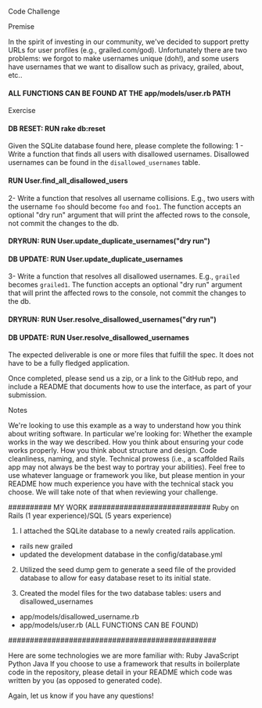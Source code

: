 Code Challenge

Premise

In the spirit of investing in our community, we've decided to support pretty URLs for user profiles (e.g., grailed.com/god). Unfortunately there are two problems: we forgot to make usernames unique (doh!), and some users have usernames that we want to disallow such as privacy, grailed, about, etc..

#### ALL FUNCTIONS CAN BE FOUND AT THE app/models/user.rb PATH #####
Exercise
#### DB RESET: RUN rake db:reset #####

Given the SQLite database found here, please complete the following:
1 - Write a function that finds all users with disallowed usernames. Disallowed usernames can be found in the `disallowed_usernames` table.

#### RUN User.find_all_disallowed_users #######

2- Write a function that resolves all username collisions. E.g., two users with the username `foo` should become `foo` and `foo1`. The function accepts an optional "dry run" argument that will print the affected rows to the console, not commit the changes to the db.

#### DRYRUN: RUN User.update_duplicate_usernames("dry run") #######
#### DB UPDATE: RUN User.update_duplicate_usernames        #######


3- Write a function that resolves all disallowed usernames. E.g., `grailed` becomes `grailed1`. The function accepts an optional "dry run" argument that will print the affected rows to the console, not commit the changes to the db.

#### DRYRUN: RUN User.resolve_disallowed_usernames("dry run") #######
#### DB UPDATE: RUN User.resolve_disallowed_usernames         #######

The expected deliverable is one or more files that fulfill the spec. It does not have to be a fully fledged application.

Once completed, please send us a zip, or a link to the GitHub repo, and include a README that documents how to use the interface, as part of your submission.

Notes

We're looking to use this example as a way to understand how you think about writing software. In particular we're looking for:
Whether the example works in the way we described.
How you think about ensuring your code works properly.
How you think about structure and design.
Code cleanliness, naming, and style.
Technical prowess (i.e., a scaffolded Rails app may not always be the best way to portray your abilities).
Feel free to use whatever language or framework you like, but please mention in your README how much experience you have with the technical stack you choose. We will take note of that when reviewing your challenge.

########## MY WORK ############################
Ruby on Rails (1 year experience)/SQL (5 years experience) 
1) I attached the SQLite database to a newly created rails application.
  - rails new grailed
  - updated the development database in the config/database.yml

2) Utilized the seed dump gem to generate a seed file of the provided database to allow for easy database reset to its initial state.

3) Created the model files for the two database tables: users and disallowed_usernames
  - app/models/disallowed_username.rb
  - app/models/user.rb (ALL FUNCTIONS CAN BE FOUND)

################################################

Here are some technologies we are more familiar with:
Ruby
JavaScript
Python
Java
If you choose to use a framework that results in boilerplate code in the repository, please detail in your README which code was written by you (as opposed to generated code).

Again, let us know if you have any questions!
